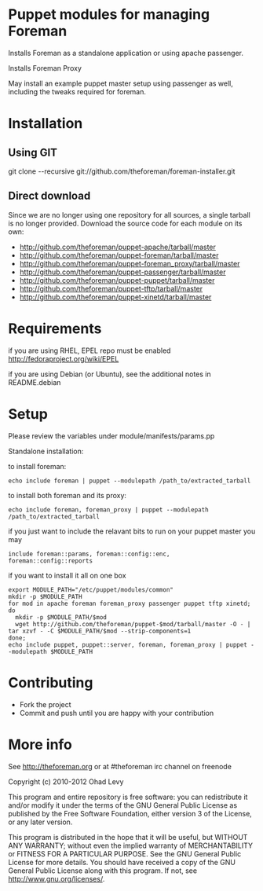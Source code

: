 # Puppet modules for managing Foreman

Installs Foreman as a standalone application or using apache passenger.

Installs Foreman Proxy

May install an example puppet master setup using passenger as well, including the tweaks required for foreman.


# Installation

## Using GIT

git clone --recursive git://github.com/theforeman/foreman-installer.git

## Direct download

Since we are no longer using one repository for all sources, a single tarball is no longer provided.
Download the source code for each module on its own:

  * http://github.com/theforeman/puppet-apache/tarball/master
  * http://github.com/theforeman/puppet-foreman/tarball/master
  * http://github.com/theforeman/puppet-foreman_proxy/tarball/master
  * http://github.com/theforeman/puppet-passenger/tarball/master
  * http://github.com/theforeman/puppet-puppet/tarball/master
  * http://github.com/theforeman/puppet-tftp/tarball/master
  * http://github.com/theforeman/puppet-xinetd/tarball/master


# Requirements

if you are using RHEL, EPEL repo must be enabled <http://fedoraproject.org/wiki/EPEL>

if you are using Debian (or Ubuntu), see the additional notes in README.debian

# Setup

Please review the variables under module/manifests/params.pp

Standalone installation:

to install foreman:

    echo include foreman | puppet --modulepath /path_to/extracted_tarball

to install both foreman and its proxy:

    echo include foreman, foreman_proxy | puppet --modulepath /path_to/extracted_tarball

if you just want to include the relavant bits to run on your puppet master you may

    include foreman::params, foreman::config::enc, foreman::config::reports

if you want to install it all on one box

    export MODULE_PATH="/etc/puppet/modules/common"
    mkdir -p $MODULE_PATH
    for mod in apache foreman foreman_proxy passenger puppet tftp xinetd; do
      mkdir -p $MODULE_PATH/$mod
      wget http://github.com/theforeman/puppet-$mod/tarball/master -O - | tar xzvf - -C $MODULE_PATH/$mod --strip-components=1
    done;
    echo include puppet, puppet::server, foreman, foreman_proxy | puppet --modulepath $MODULE_PATH

# Contributing

* Fork the project
* Commit and push until you are happy with your contribution

# More info

See http://theforeman.org or at #theforeman irc channel on freenode

Copyright (c) 2010-2012 Ohad Levy

This program and entire repository is free software: you can redistribute it and/or modify
it under the terms of the GNU General Public License as published by
the Free Software Foundation, either version 3 of the License, or
any later version.

This program is distributed in the hope that it will be useful,
but WITHOUT ANY WARRANTY; without even the implied warranty of
MERCHANTABILITY or FITNESS FOR A PARTICULAR PURPOSE.  See the
GNU General Public License for more details.
You should have received a copy of the GNU General Public License
along with this program.  If not, see <http://www.gnu.org/licenses/>.
